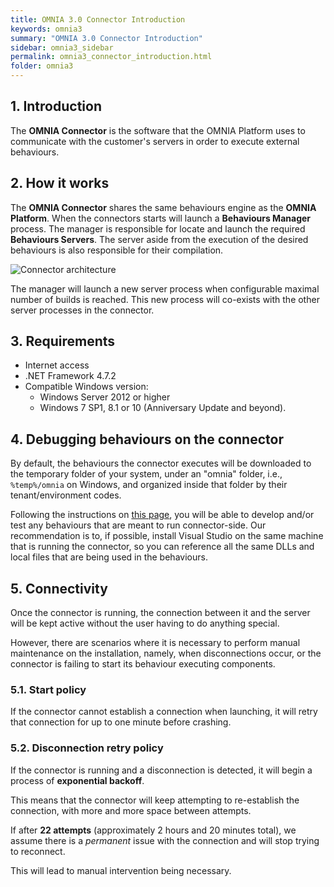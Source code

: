 ```yaml
---
title: OMNIA 3.0 Connector Introduction
keywords: omnia3
summary: "OMNIA 3.0 Connector Introduction"
sidebar: omnia3_sidebar
permalink: omnia3_connector_introduction.html
folder: omnia3
---
```



## 1. Introduction

The **OMNIA Connector** is the software that the OMNIA Platform uses to communicate with the customer's servers in order to execute external behaviours. 

## 2. How it works
The **OMNIA Connector** shares the same behaviours engine as the **OMNIA Platform**. When the connectors starts will launch a **Behaviours Manager** process. The manager is responsible for locate and launch the required **Behaviours Servers**. The server aside from the execution of the desired behaviours is also responsible for their compilation.

![Connector architecture](images\connector_arch.jpg#center)



The manager will launch a new server process when configurable maximal number of builds is reached. This new process will co-exists with the other server processes in the connector.

## 3. Requirements

* Internet access
* .NET Framework 4.7.2
* Compatible Windows version:
    - Windows Server 2012 or higher
    - Windows 7 SP1, 8.1 or 10 (Anniversary Update and beyond).

## 4. Debugging behaviours on the connector
By default, the behaviours the connector executes will be downloaded to the temporary folder of your system, under an "omnia" folder, i.e., `%temp%/omnia` on Windows, and organized inside that folder by their tenant/environment codes.

Following the instructions on [this page]( omnia3_modeler_developingbehaviours.html), you will be able to develop and/or test any behaviours that are meant to run connector-side. Our recommendation is to, if possible, install Visual Studio on the same machine that is running the connector, so you can reference all the same DLLs and local files that are being used in the behaviours.

## 5. Connectivity
Once the connector is running, the connection between it and the server will be kept active without the user having to do anything special. 

However, there are scenarios where it is necessary to perform manual maintenance on the installation, namely, when disconnections occur, or the connector is failing to start its behaviour executing components.

### 5.1. Start policy
If the connector cannot establish a connection when launching, it will retry that connection for up to one minute before crashing. 

### 5.2. Disconnection retry policy
If the connector is running and a disconnection is detected, it will begin a process of **exponential backoff**. 

This means that the connector will keep attempting to re-establish the connection, with more and more space between attempts. 

If after **22 attempts** (approximately 2 hours and 20 minutes total), we assume there is a _permanent_ issue with the connection and will stop trying to reconnect. 

This will lead to manual intervention being necessary.